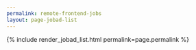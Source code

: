 ```yaml
---
permalink: remote-frontend-jobs
layout: page-jobad-list
---
```

{% include render_jobad_list.html permalink=page.permalink %}
